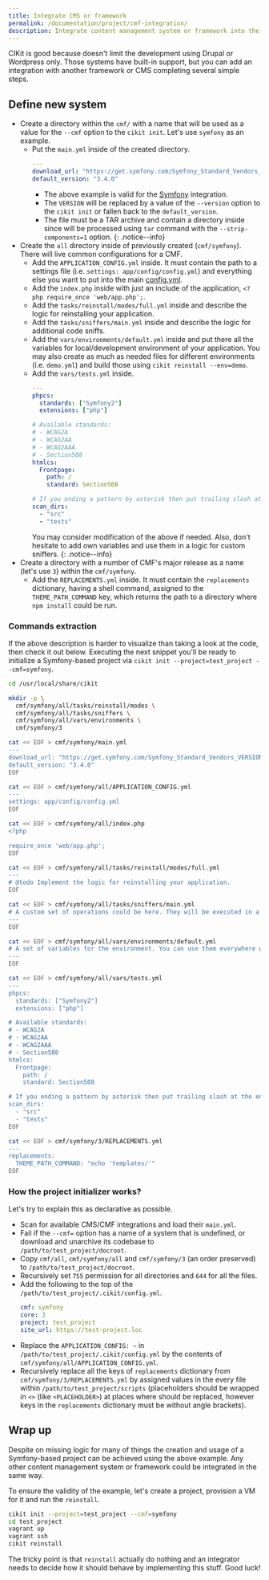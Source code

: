 ```yaml
---
title: Integrate CMS or framework
permalink: /documentation/project/cmf-integration/
description: Integrate content management system or framework into the CIKit.
---
```


CIKit is good because doesn't limit the development using Drupal or Wordpress only. Those systems have built-in support, but you can add an integration with another framework or CMS completing several simple steps.

## Define new system

- Create a directory within the `cmf/` with a name that will be used as a value for the `--cmf` option to the `cikit init`. Let's use `symfony` as an example.
  - Put the `main.yml` inside of the created directory.
    ```yaml
    ---
    download_url: "https://get.symfony.com/Symfony_Standard_Vendors_VERSION.tgz"
    default_version: "3.4.0"
    ```
    - The above example is valid for the [Symfony](https://symfony.com/) integration.
    - The `VERSION` will be replaced by a value of the `--version` option to the `cikit init` or fallen back to the `default_version`.
    - The file must be a TAR archive and contain a directory inside since will be processed using `tar` command with the `--strip-components=1` option.
    {: .notice--info}
- Create the `all` directory inside of previously created (`cmf/symfony`). There will live common configurations for a CMF.
  - Add the `APPLICATION_CONFIG.yml` inside. It must contain the path to a settings file (i.e. `settings: app/config/config.yml`) and everything else you want to put into the main [config.yml](https://github.com/BR0kEN-/cikit/blob/master/cmf/all/.cikit/config.yml#L5).
  - Add the `index.php` inside with just an include of the application, `<?php require_once 'web/app.php';`.
  - Add the `tasks/reinstall/modes/full.yml` inside and describe the logic for reinstalling your application.
  - Add the `tasks/sniffers/main.yml` inside and describe the logic for additional code sniffs.
  - Add the `vars/environments/default.yml` inside and put there all the variables for local/development environment of your application. You may also create as much as needed files for different environments (i.e. `demo.yml`) and build those using `cikit reinstall --env=demo`.
  - Add the `vars/tests.yml` inside.
    ```yaml
    ---
    phpcs:
      standards: ["Symfony2"]
      extensions: ["php"]

    # Available standards:
    # - WCAG2A
    # - WCAG2AA
    # - WCAG2AAA
    # - Section508
    htmlcs:
      Frontpage:
        path: /
        standard: Section508

    # If you ending a pattern by asterisk then put trailing slash at the end!
    scan_dirs:
      - "src"
      - "tests"
    ```
    You may consider modification of the above if needed. Also, don't hesitate to add own variables and use them in a logic for custom sniffers.
    {: .notice--info}
- Create a directory with a number of CMF's major release as a name (let's use `3`) within the `cmf/symfony`.
  - Add the `REPLACEMENTS.yml` inside. It must contain the `replacements` dictionary, having a shell command, assigned to the `THEME_PATH_COMMAND` key, which returns the path to a directory where `npm install` could be run.

### Commands extraction

If the above description is harder to visualize than taking a look at the code, then check it out below. Executing the next snippet you'll be ready to initialize a Symfony-based project via `cikit init --project=test_project --cmf=symfony`.

```bash
cd /usr/local/share/cikit

mkdir -p \
  cmf/symfony/all/tasks/reinstall/modes \
  cmf/symfony/all/tasks/sniffers \
  cmf/symfony/all/vars/environments \
  cmf/symfony/3

cat << EOF > cmf/symfony/main.yml
---
download_url: "https://get.symfony.com/Symfony_Standard_Vendors_VERSION.tgz"
default_version: "3.4.0"
EOF

cat << EOF > cmf/symfony/all/APPLICATION_CONFIG.yml
---
settings: app/config/config.yml
EOF

cat << EOF > cmf/symfony/all/index.php
<?php

require_once 'web/app.php';
EOF

cat << EOF > cmf/symfony/all/tasks/reinstall/modes/full.yml
---
# @todo Implement the logic for reinstalling your application.
EOF

cat << EOF > cmf/symfony/all/tasks/sniffers/main.yml
# A custom set of operations could be here. They will be executed in a scope of "sniffers.yml" playbook.
---
EOF

cat << EOF > cmf/symfony/all/vars/environments/default.yml
# A set of variables for the environment. You can use them everywhere within the reinstall.
---
EOF

cat << EOF > cmf/symfony/all/vars/tests.yml
---
phpcs:
  standards: ["Symfony2"]
  extensions: ["php"]

# Available standards:
# - WCAG2A
# - WCAG2AA
# - WCAG2AAA
# - Section508
htmlcs:
  Frontpage:
    path: /
    standard: Section508

# If you ending a pattern by asterisk then put trailing slash at the end!
scan_dirs:
  - "src"
  - "tests"
EOF

cat << EOF > cmf/symfony/3/REPLACEMENTS.yml
---
replacements:
  THEME_PATH_COMMAND: "echo 'templates/'"
EOF
```

### How the project initializer works?

Let's try to explain this as declarative as possible.

- Scan for available CMS/CMF integrations and load their `main.yml`.
- Fail if the `--cmf=` option has a name of a system that is undefined, or download and unarchive its codebase to `/path/to/test_project/docroot`.
- Copy `cmf/all`, `cmf/symfony/all` and `cmf/symfony/3` (an order preserved) to `/path/to/test_project/docroot`.
- Recursively set `755` permission for all directories and `644` for all the files.
- Add the following to the top of the `/path/to/test_project/.cikit/config.yml`.
  ```yaml
  cmf: symfony
  core: 3
  project: test_project
  site_url: https://test-project.loc
  ```
- Replace the `APPLICATION_CONFIG: ~` in `/path/to/test_project/.cikit/config.yml` by the contents of `cmf/symfony/all/APPLICATION_CONFIG.yml`.
- Recursively replace all the keys of `replacements` dictionary from `cmf/symfony/3/REPLACEMENTS.yml` by assigned values in the every file within `/path/to/test_project/scripts` (placeholders should be wrapped in `<>` (like `<PLACEHOLDER>`) at places where should be replaced, however keys in the `replacements` dictionary must be without angle brackets).

## Wrap up

Despite on missing logic for many of things the creation and usage of a Symfony-based project can be achieved using the above example. Any other content management system or framework could be integrated in the same way.

To ensure the validity of the example, let's create a project, provision a VM for it and run the `reinstall`.

```bash
cikit init --project=test_project --cmf=symfony
cd test_project
vagrant up
vagrant ssh
cikit reinstall
```

The tricky point is that `reinstall` actually do nothing and an integrator needs to decide how it should behave by implementing this stuff. Good luck!
